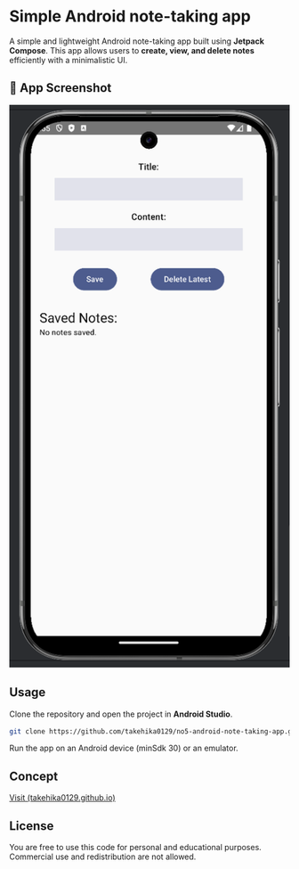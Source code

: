 # Simple Android note-taking app
A simple and lightweight Android note-taking app built using **Jetpack Compose**. This app allows users to **create, view, and delete notes** efficiently with a minimalistic UI.

## 📱 App Screenshot
![App Screenshot](assets/images/screenshot.png)

## Usage
Clone the repository and open the project in **Android Studio**.

```sh
git clone https://github.com/takehika0129/no5-android-note-taking-app.git
```

Run the app on an Android device (minSdk 30) or an emulator.

## Concept
[Visit (takehika0129.github.io)](https://takehika0129.github.io/takehika-github-pages/reviews/prototype5.html)

## License
You are free to use this code for personal and educational purposes. Commercial use and redistribution are not allowed.